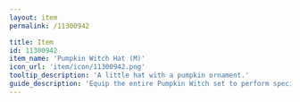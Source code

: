 ```yaml
---
layout: item
permalink: /11300942

title: Item
id: 11300942
item_name: 'Pumpkin Witch Hat (M)'
icon_url: 'item/icon/11300942.png'
tooltip_description: 'A little hat with a pumpkin ornament.'
guide_description: 'Equip the entire Pumpkin Witch set to perform special animations.'
---
```

